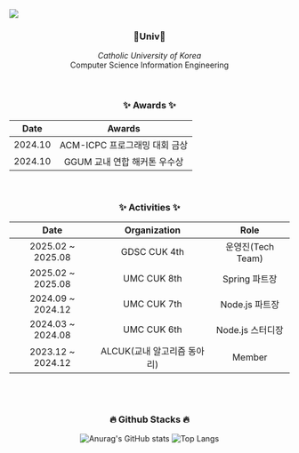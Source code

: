 <img src="https://capsule-render.vercel.app/api?type=slice&color=#20114f&height=30&section=header" />

<div align=center>
  

<h3 align="center">🏫Univ🏫</h3>
<p align="center">
  <i>Catholic University of Korea</i>
  <br/>
  Computer Science Information Engineering
</p>
</div>


<br>

<div align=center>
  
### ✨ Awards ✨
  
|Date|Awards|
|:-:|:-:|
|2024.10|ACM-ICPC 프로그래밍 대회 금상|
|2024.10|GGUM 교내 연합 해커톤 우수상|

</div>

<br>


<div align=center>
  
### ✨ Activities ✨
  
|Date|Organization|Role|
|:-:|:-:|:-:|
|2025.02 ~ 2025.08 |GDSC CUK 4th|운영진(Tech Team)|
|2025.02 ~ 2025.08|UMC CUK 8th|Spring 파트장|
|2024.09 ~ 2024.12|UMC CUK 7th|Node.js 파트장|
|2024.03 ~ 2024.08|UMC CUK 6th|Node.js 스터디장|
|2023.12 ~ 2024.12|ALCUK(교내 알고리즘 동아리)|Member|


</div>

<br><br>

<div align=center>
  
### 🔥 Github Stacks 🔥
  
![Anurag's GitHub stats](https://github-readme-stats.vercel.app/api?username=parkmineum&show_icons=true&theme=radical)
![Top Langs](https://github-readme-stats.vercel.app/api/top-langs/?username=parkmineum&theme=radical&layout=compact&hide=python)

</div>

